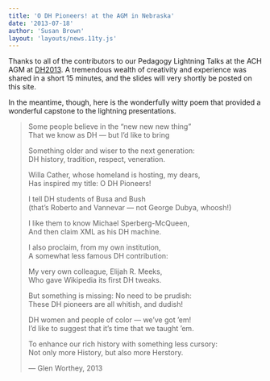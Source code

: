 ```yaml
---
title: 'O DH Pioneers! at the AGM in Nebraska'
date: '2013-07-18'
author: 'Susan Brown'
layout: 'layouts/news.11ty.js'
---
```

Thanks to all of the contributors to our Pedagogy Lightning Talks at the ACH AGM at [DH2013](http://dh2013.unl.edu/). A tremendous wealth of creativity and experience was shared in a short 15 minutes, and the slides will very shortly be posted on this site.

In the meantime, though, here is the wonderfully witty poem that provided a wonderful capstone to the lightning presentations.

> <p>Some people believe in the “new new new thing”<br />
> That we know as DH — but I’d like to bring</p>
>
> <p>Something older and wiser to the next generation:<br />
> DH history, tradition, respect, veneration.</p>
>
> <p>Willa Cather, whose homeland is hosting, my dears,<br />
> Has inspired my title: O DH Pioneers!</p>
>
> <p>I tell DH students of Busa and Bush<br />
> (that’s Roberto and Vannevar — not George Dubya, whoosh!)</p>
>
> <p>I like them to know Michael Sperberg-McQueen,<br />
> And then claim XML as his DH machine.</p>
>
> <p>I also proclaim, from my own institution,<br />
> A somewhat less famous DH contribution:</p>
>
> <p>My very own colleague, Elijah R. Meeks,<br />
> Who gave Wikipedia its first DH tweaks.</p>
>
> <p>But something is missing: No need to be prudish:<br />
> These DH pioneers are all whitish, and dudish!</p>
>
> <p>DH women and people of color — we’ve got ’em!<br />
> I’d like to suggest that it’s time that we taught ’em.</p>
>
> <p>To enhance our rich history with something less cursory:<br />
> Not only more History, but also more Herstory.</p>
>
> — Glen Worthey, 2013

